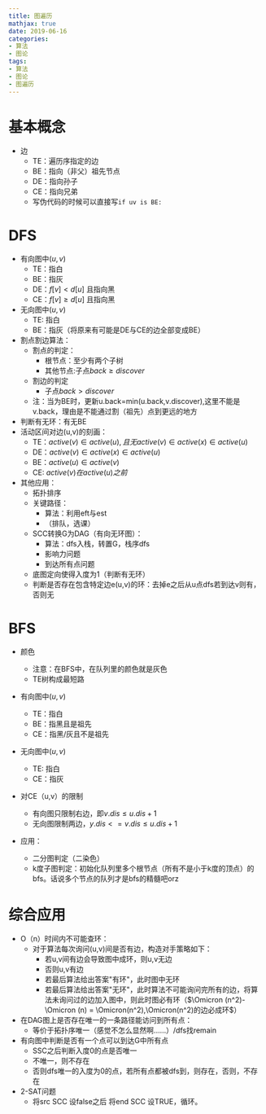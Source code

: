 ```yaml
---
title: 图遍历
mathjax: true
date: 2019-06-16
categories: 
- 算法
- 图论
tags:
- 算法
- 图论
- 图遍历
---
```


# 基本概念
- 边
  - TE：遍历序指定的边
  - BE：指向（非父）祖先节点
  - DE：指向孙子
  - CE：指向兄弟
  - 写伪代码的时候可以直接写`if uv is BE:`

# DFS
- 有向图中$(u,v)$
  - TE：指白
  - BE：指灰
  - DE：$f[v]<d[u]$ 且指向黑
  - CE：$f[v]\ge d[u]$ 且指向黑
- 无向图中$(u,v)$
  - TE: 指白
  - BE：指灰（将原来有可能是DE与CE的边全部变成BE）
- 割点割边算法：
  - 割点的判定：
    - 根节点：至少有两个子树
    - 其他节点:子点$back\ge discover$
  - 割边的判定
    - 子点$back> discover$
  - 注：当为BE时，更新u.back=min(u.back,v.discover),这里不能是v.back，理由是不能通过割（祖先）点到更远的地方
- 判断有无环：有无BE
- 活动区间对边(u,v)的刻画：
  - TE：$active(v)\in active(u),且无active(v)\in active(x)\in active(u)$
  - DE：$active(v)\in active(x)\in active(u)$
  - BE：$active(u)\in active(v)$
  - CE: $active(v) 在active(u)之前$
- 其他应用：
  - 拓扑排序
  - 关键路径：
    - 算法：利用eft与est
    - （排队，选课）
  - SCC转换G为DAG（有向无环图）：
    - 算法：dfs入栈，转置G，栈序dfs
    - 影响力问题
    - 到达所有点问题
  - 底图定向使得入度为1（判断有无环）
  - 判断是否存在包含特定边e(u,v)的环：去掉e之后从u点dfs若到达v则有，否则无

# BFS
- 颜色
  - 注意：在BFS中，在队列里的颜色就是灰色
  - TE树构成最短路

- 有向图中$(u,v)$
  - TE：指白
  - BE：指黑且是祖先
  - CE：指黑/灰且不是祖先
- 无向图中$(u,v)$
  - TE: 指白
  - CE：指灰
- 对CE（u,v）的限制
  - 有向图只限制右边，即$v.dis\le u.dis+1$
  - 无向图限制两边，$y.dis<=v.dis\le u.dis+1$
- 应用：
  - 二分图判定（二染色）
  - k度子图判定：初始化队列里多个根节点（所有不是小于k度的顶点）的bfs。话说多个节点的队列才是bfs的精髓吧orz

# 综合应用
- O（n）时间内不可能查环：
  - 对于算法每次询问(u,v)间是否有边，构造对手策略如下：
    - 若u,v间有边会导致图中成环，则u,v无边
    - 否则u,v有边
    - 若最后算法给出答案"有环"，此时图中无环
    - 若最后算法给出答案"无环"，此时算法不可能询问完所有的边，将算法未询问过的边加入图中，则此时图必有环（$\Omicron (n^2)- \Omicron (n) = \Omicron(n^2),\Omicron(n^2)的边必成环$）
- 在DAG图上是否存在唯一的一条路径能访问到所有点：
  - 等价于拓扑序唯一（感觉不怎么显然啊......）/dfs找remain
- 有向图中判断是否有一个点可以到达G中所有点
  - SSC之后判断入度0的点是否唯一
  - 不唯一，则不存在
  - 否则dfs唯一的入度为0的点，若所有点都被dfs到，则存在，否则，不存在
- 2-SAT问题
  - 将src SCC 设false之后 将end SCC 设TRUE，循环。
